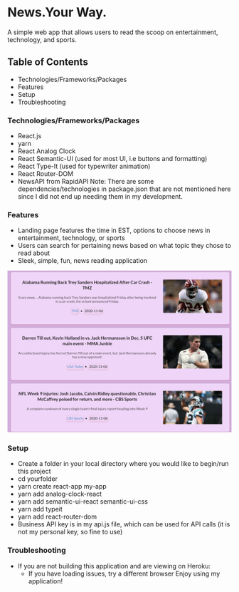 # News.Your Way. 
A simple web app that allows users to read the scoop on entertainment, technology, and sports. 

## Table of Contents
* Technologies/Frameworks/Packages
* Features 
* Setup
* Troubleshooting

### Technologies/Frameworks/Packages
* React.js
* yarn
* React Analog Clock
* React Semantic-UI (used for most UI, i.e buttons and formatting)
* React Type-It (used for typewriter animation)
* React Router-DOM
* NewsAPI from RapidAPI 
Note: There are some dependencies/technologies in package.json that are not mentioned here since I did not end up needing them in my development. 

### Features
* Landing page features the time in EST, options to choose news in entertainment, technology, or sports
* Users can search for pertaining news based on what topic they chose to read about
* Sleek, simple, fun, news reading application

![alt text](https://github.com/shambhavir/news-app/blob/master/sports.png)

### Setup
* Create a folder in your local directory where you would like to begin/run this project
* cd yourfolder
* yarn create react-app my-app
* yarn add analog-clock-react
* yarn add semantic-ui-react semantic-ui-css
* yarn add typeit
* yarn add react-router-dom
* Business API key is in my api.js file, which can be used for API calls (it is not my personal key, so fine to use)

### Troubleshooting
* If you are not building this application and are viewing on Heroku:
    * If you have loading issues, try a different browser
Enjoy using my application! 






